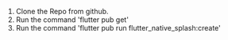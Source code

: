 1) Clone the Repo from github.
2) Run the command 'flutter pub get'
3) Run the command 'flutter pub run flutter_native_splash:create'